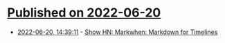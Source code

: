 # [Published on 2022-06-20](index.md)

* [2022-06-20, 14:39:11](https://news.ycombinator.com/item?id=31810876) - [Show HN: Markwhen: Markdown for Timelines](https://markwhen.com)
